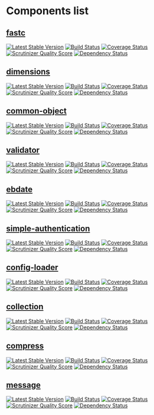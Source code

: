 # Components list

## [fastc](https://github.com/ebidtech/fastc) ##

[![Latest Stable Version](https://poser.pugx.org/ebidtech/fastc/v/stable.png)](https://packagist.org/packages/ebidtech/fastc) [![Build Status](https://travis-ci.org/ebidtech/fastc.png?branch=master)](https://travis-ci.org/ebidtech/fastc) [![Coverage Status](https://coveralls.io/repos/ebidtech/fastc/badge.png?branch=master)](https://coveralls.io/r/ebidtech/fastc?branch=master) [![Scrutinizer Quality Score](https://scrutinizer-ci.com/g/ebidtech/fastc/badges/quality-score.png?s=0a1a7106c41557a6201f163c84a7f02a820759a1)](https://scrutinizer-ci.com/g/ebidtech/fastc/) [![Dependency Status](https://www.versioneye.com/user/projects/52f3bd0bec1375381f00008f/badge.png)](https://www.versioneye.com/user/projects/52f3bd0bec1375381f00008f)

## [dimensions](https://github.com/ebidtech/dimensions) ##

[![Latest Stable Version](https://poser.pugx.org/ebidtech/dimensions/v/stable.png)](https://packagist.org/packages/ebidtech/dimensions) [![Build Status](https://travis-ci.org/ebidtech/dimensions.png?branch=master)](https://travis-ci.org/ebidtech/dimensions) [![Coverage Status](https://coveralls.io/repos/ebidtech/dimensions/badge.png?branch=master)](https://coveralls.io/r/ebidtech/dimensions?branch=master) [![Scrutinizer Quality Score](https://scrutinizer-ci.com/g/ebidtech/dimensions/badges/quality-score.png?s=2d44d92b4ad2e0c9db53bc4c5526dcdc786a2bd5)](https://scrutinizer-ci.com/g/ebidtech/dimensions/) [![Dependency Status](https://www.versioneye.com/user/projects/52ee79c6ec1375209d000029/badge.png)](https://www.versioneye.com/user/projects/52ee79c6ec1375209d000029)

## [common-object](https://github.com/ebidtech/common-object) ##

[![Latest Stable Version](https://poser.pugx.org/ebidtech/common-object/v/stable.png)](https://packagist.org/packages/ebidtech/common-object) [![Build Status](https://travis-ci.org/ebidtech/common-object.png?branch=master)](https://travis-ci.org/ebidtech/common-object) [![Coverage Status](https://coveralls.io/repos/ebidtech/common-object/badge.png?branch=master)](https://coveralls.io/r/ebidtech/common-object?branch=master) [![Scrutinizer Quality Score](https://scrutinizer-ci.com/g/ebidtech/common-object/badges/quality-score.png?s=d02365dc27dbeb4cc2618035ccfb996a669e8f14)](https://scrutinizer-ci.com/g/ebidtech/common-object/) [![Dependency Status](https://www.versioneye.com/user/projects/52e3942cec1375b900000105/badge.png)](https://www.versioneye.com/user/projects/52e3942cec1375b900000105)

## [validator](https://github.com/ebidtech/validator) ##

[![Latest Stable Version](https://poser.pugx.org/ebidtech/validator/v/stable.png)](https://packagist.org/packages/ebidtech/validator)
 [![Build Status](https://travis-ci.org/ebidtech/validator.png?branch=master)](https://travis-ci.org/ebidtech/validator) [![Coverage Status](https://coveralls.io/repos/ebidtech/validator/badge.png?branch=master)](https://coveralls.io/r/ebidtech/validator?branch=master) [![Scrutinizer Quality Score](https://scrutinizer-ci.com/g/ebidtech/validator/badges/quality-score.png?s=38db28f9fc3b7b4286c479c772f4fcd8b4855282)](https://scrutinizer-ci.com/g/ebidtech/validator/) [![Dependency Status](https://www.versioneye.com/user/projects/52da5c4cec137510bf000380/badge.png)](https://www.versioneye.com/user/projects/52da5c4cec137510bf000380)

## [ebdate](https://github.com/ebidtech/ebdate) ##

[![Latest Stable Version](https://poser.pugx.org/ebidtech/ebdate/v/stable.png)](https://packagist.org/packages/ebidtech/ebdate) [![Build Status](https://travis-ci.org/ebidtech/ebdate.png?branch=master)](https://travis-ci.org/ebidtech/ebdate) [![Coverage Status](https://coveralls.io/repos/ebidtech/ebdate/badge.png?branch=master)](https://coveralls.io/r/ebidtech/ebdate?branch=master) [![Scrutinizer Quality Score](https://scrutinizer-ci.com/g/ebidtech/ebdate/badges/quality-score.png?s=0d65743216585bb6c490b0408195a061d4b68ba4)](https://scrutinizer-ci.com/g/ebidtech/ebdate/) [![Dependency Status](https://www.versioneye.com/user/projects/52ced7d1ec13756dd000007c/badge.png)](https://www.versioneye.com/user/projects/52ced7d1ec13756dd000007c)

## [simple-authentication](https://github.com/ebidtech/simple-authentication) ##

[![Latest Stable Version](https://poser.pugx.org/ebidtech/simple-authentication/v/stable.png)](https://packagist.org/packages/ebidtech/simple-authentication) [![Build Status](https://travis-ci.org/ebidtech/simple-authentication.png?branch=master)](https://travis-ci.org/ebidtech/simple-authentication) [![Coverage Status](https://coveralls.io/repos/ebidtech/simple-authentication/badge.png?branch=master)](https://coveralls.io/r/ebidtech/simple-authentication?branch=master) [![Scrutinizer Quality Score](https://scrutinizer-ci.com/g/ebidtech/simple-authentication/badges/quality-score.png?s=f145cac9cf41aff7dfde44a276ab7b03e92c4981)](https://scrutinizer-ci.com/g/ebidtech/simple-authentication/) [![Dependency Status](https://www.versioneye.com/user/projects/529f55ab632bac8452000002/badge.png)](https://www.versioneye.com/user/projects/529f55ab632bac8452000002)

## [config-loader](https://github.com/ebidtech/config-loader) ##

[![Latest Stable Version](https://poser.pugx.org/ebidtech/config-loader/v/stable.png)](https://packagist.org/packages/ebidtech/config-loader) [![Build Status](https://travis-ci.org/ebidtech/config-loader.png?branch=master)](https://travis-ci.org/ebidtech/config-loader) [![Coverage Status](https://coveralls.io/repos/ebidtech/config-loader/badge.png?branch=master)](https://coveralls.io/r/ebidtech/config-loader?branch=master) [![Scrutinizer Quality Score](https://scrutinizer-ci.com/g/ebidtech/config-loader/badges/quality-score.png?s=19c113ae6cc28c94b2e7ba21a82513c0f7e93ea0)](https://scrutinizer-ci.com/g/ebidtech/config-loader/) [![Dependency Status](https://www.versioneye.com/user/projects/5299e146632bac33e8000014/badge.png)](https://www.versioneye.com/user/projects/5299e146632bac33e8000014)

## [collection](https://github.com/ebidtech/collection) ##

[![Latest Stable Version](https://poser.pugx.org/ebidtech/collection/v/stable.png)](https://packagist.org/packages/ebidtech/collection)
 [![Build Status](https://travis-ci.org/ebidtech/collection.png?branch=master)](https://travis-ci.org/ebidtech/collection) [![Coverage Status](https://coveralls.io/repos/ebidtech/collection/badge.png?branch=master)](https://coveralls.io/r/ebidtech/collection?branch=master) [![Scrutinizer Quality Score](https://scrutinizer-ci.com/g/ebidtech/collection/badges/quality-score.png?s=8d909e1554975a4e20c53f113cc8e4e225f97d73)](https://scrutinizer-ci.com/g/ebidtech/collection/) [![Dependency Status](https://www.versioneye.com/user/projects/52977b39632bac9f3c000002/badge.png)](https://www.versioneye.com/user/projects/52977b39632bac9f3c000002)
 
## [compress](https://github.com/ebidtech/compress) ##

[![Latest Stable Version](https://poser.pugx.org/ebidtech/compress/v/stable.png)](https://packagist.org/packages/ebidtech/compress)
 [![Build Status](https://travis-ci.org/ebidtech/compress.png?branch=master)](https://travis-ci.org/ebidtech/compress) [![Coverage Status](https://coveralls.io/repos/ebidtech/compress/badge.png?branch=master)](https://coveralls.io/r/ebidtech/compress?branch=master) [![Scrutinizer Quality Score](https://scrutinizer-ci.com/g/ebidtech/compress/badges/quality-score.png?s=c80105e945436933fb277a0595d02394495f63b0)](https://scrutinizer-ci.com/g/ebidtech/compress/) [![Dependency Status](https://www.versioneye.com/user/projects/52977ab3632baca8b4000002/badge.png)](https://www.versioneye.com/user/projects/52977ab3632baca8b4000002)

## [message](https://github.com/ebidtech/message) ##

[![Latest Stable Version](https://poser.pugx.org/ebidtech/message/v/stable.png)](https://packagist.org/packages/ebidtech/message) [![Build Status](https://travis-ci.org/ebidtech/message.png?branch=master)](https://travis-ci.org/ebidtech/message) [![Coverage Status](https://coveralls.io/repos/ebidtech/message/badge.png?branch=master)](https://coveralls.io/r/ebidtech/message?branch=master) [![Scrutinizer Quality Score](https://scrutinizer-ci.com/g/ebidtech/message/badges/quality-score.png?s=a87177d092925001152c5512791005e4e3cd728c)](https://scrutinizer-ci.com/g/ebidtech/message/) [![Dependency Status](https://www.versioneye.com/user/projects/52a0ca7a632bac3588000041/badge.png)](https://www.versioneye.com/user/projects/52a0ca7a632bac3588000041)
